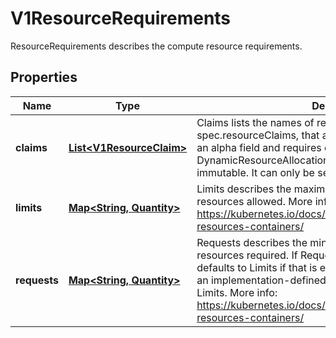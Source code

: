 

# V1ResourceRequirements

ResourceRequirements describes the compute resource requirements.
## Properties

Name | Type | Description | Notes
------------ | ------------- | ------------- | -------------
**claims** | [**List&lt;V1ResourceClaim&gt;**](V1ResourceClaim.md) | Claims lists the names of resources, defined in spec.resourceClaims, that are used by this container.  This is an alpha field and requires enabling the DynamicResourceAllocation feature gate.  This field is immutable. It can only be set for containers. |  [optional]
**limits** | [**Map&lt;String, Quantity&gt;**](Quantity.md) | Limits describes the maximum amount of compute resources allowed. More info: https://kubernetes.io/docs/concepts/configuration/manage-resources-containers/ |  [optional]
**requests** | [**Map&lt;String, Quantity&gt;**](Quantity.md) | Requests describes the minimum amount of compute resources required. If Requests is omitted for a container, it defaults to Limits if that is explicitly specified, otherwise to an implementation-defined value. Requests cannot exceed Limits. More info: https://kubernetes.io/docs/concepts/configuration/manage-resources-containers/ |  [optional]



